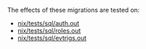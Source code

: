 
The effects of these migrations are tested on:

- [nix/tests/sql/auth.out](../../../nix/tests/expected/auth.out)
- [nix/tests/sql/roles.out](../../../nix/tests/expected/roles.out)
- [nix/tests/sql/evtrigs.out](../../../nix/tests/expected/evtrigs.out)
